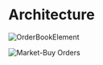 # Architecture 

![OrderBookElement](https://github.com/user-attachments/assets/b8145807-88f2-4259-a961-012e8cadaace)



![Market-Buy Orders](https://github.com/user-attachments/assets/cadb2253-c602-4c55-b36c-b979ca9c5584)
